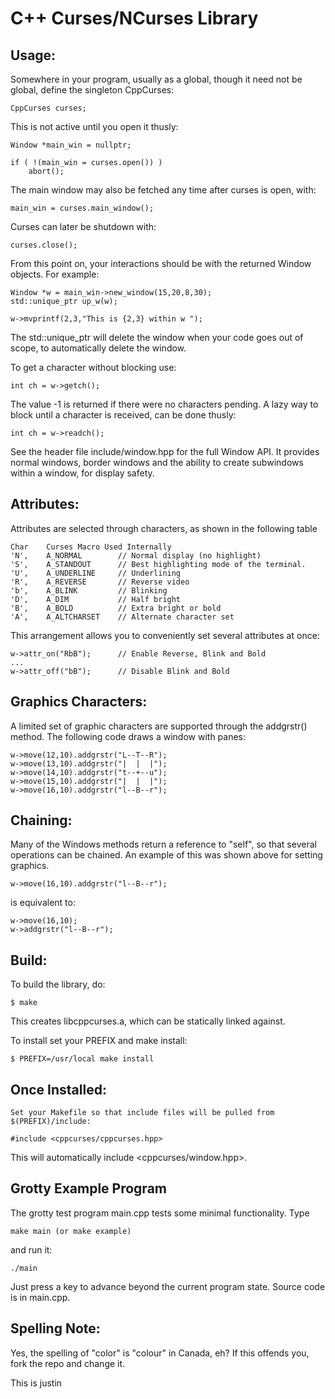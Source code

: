 C++ Curses/NCurses Library
==========================

Usage:
------

Somewhere in your program, usually as a global, though it need not be global, define the singleton CppCurses:

    CppCurses curses;

This is not active until you open it thusly:

    Window *main_win = nullptr;

    if ( !(main_win = curses.open()) )
        abort();

The main window may also be fetched any time after curses is open, with:

    main_win = curses.main_window();

Curses can later be shutdown with:

    curses.close();

From this point on, your interactions should be with the returned Window objects. For example:

    Window *w = main_win->new_window(15,20,8,30);
    std::unique_ptr up_w(w);

    w->mvprintf(2,3,"This is {2,3} within w ");

The std::unique_ptr will delete the window when your code goes out of scope, to automatically delete the window.

To get a character without blocking use:

    int ch = w->getch();

The value -1 is returned if there were no characters pending. A lazy way to block until a character is received,
can be done thusly:

    int ch = w->readch();

See the header file include/window.hpp for the full Window API. It provides normal windows, border windows and the ability
to create subwindows within a window, for display safety.

Attributes:
-----------

Attributes are selected through characters, as shown in the following table

    Char    Curses Macro Used Internally
    'N',    A_NORMAL        // Normal display (no highlight)
    'S',    A_STANDOUT      // Best highlighting mode of the terminal.
    'U',    A_UNDERLINE     // Underlining
    'R',    A_REVERSE       // Reverse video
    'b',    A_BLINK         // Blinking
    'D',    A_DIM           // Half bright
    'B',    A_BOLD          // Extra bright or bold
    'A',    A_ALTCHARSET    // Alternate character set

This arrangement allows you to conveniently set several attributes at once:

    w->attr_on("RbB");      // Enable Reverse, Blink and Bold
    ...
    w->attr_off("bB");      // Disable Blink and Bold

Graphics Characters:
--------------------

A limited set of graphic characters are supported through the addgrstr() method. The following code draws a window with panes:

    w->move(12,10).addgrstr("L--T--R");
    w->move(13,10).addgrstr("|  |  |");
    w->move(14,10).addgrstr("t--+--u");
    w->move(15,10).addgrstr("|  |  |");
    w->move(16,10).addgrstr("l--B--r");

Chaining:
---------

Many of the Windows methods return a reference to "self", so that several operations can be chained. An example of this was shown above for setting graphics.

    w->move(16,10).addgrstr("l--B--r");

is equivalent to:

    w->move(16,10);
    w->addgrstr("l--B--r");

Build:
------

To build the library, do:

    $ make

This creates libcppcurses.a, which can be statically linked against.

To install set your PREFIX and make install:

    $ PREFIX=/usr/local make install

Once Installed:
---------------

    Set your Makefile so that include files will be pulled from $(PREFIX)/include:

    #include <cppcurses/cppcurses.hpp>

This will automatically include <cppcurses/window.hpp>.

Grotty Example Program
----------------------

The grotty test program main.cpp tests some minimal functionality. Type

    make main (or make example)

and run it:

    ./main

Just press a key to advance beyond the current program state.
Source code is in main.cpp.

Spelling Note:
--------------

Yes, the spelling of "color" is "colour" in Canada, eh?  If this offends you,
fork the repo and change it.

This is justin
